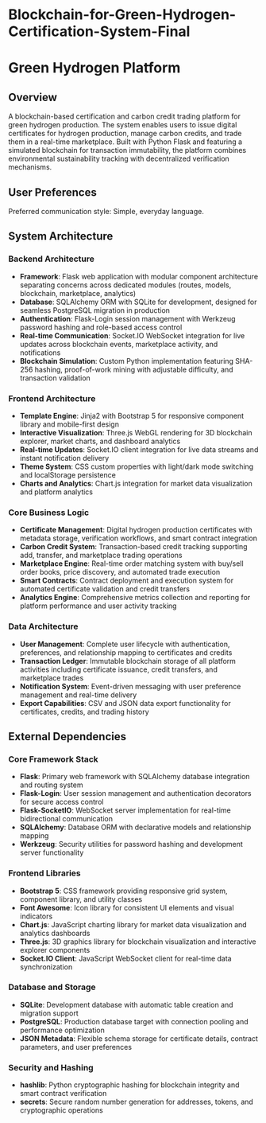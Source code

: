 # Blockchain-for-Green-Hydrogen-Certification-System-Final




# Green Hydrogen Platform

## Overview

A blockchain-based certification and carbon credit trading platform for green hydrogen production. The system enables users to issue digital certificates for hydrogen production, manage carbon credits, and trade them in a real-time marketplace. Built with Python Flask and featuring a simulated blockchain for transaction immutability, the platform combines environmental sustainability tracking with decentralized verification mechanisms.

## User Preferences

Preferred communication style: Simple, everyday language.

## System Architecture

### Backend Architecture
- **Framework**: Flask web application with modular component architecture separating concerns across dedicated modules (routes, models, blockchain, marketplace, analytics)
- **Database**: SQLAlchemy ORM with SQLite for development, designed for seamless PostgreSQL migration in production
- **Authentication**: Flask-Login session management with Werkzeug password hashing and role-based access control
- **Real-time Communication**: Socket.IO WebSocket integration for live updates across blockchain events, marketplace activity, and notifications
- **Blockchain Simulation**: Custom Python implementation featuring SHA-256 hashing, proof-of-work mining with adjustable difficulty, and transaction validation

### Frontend Architecture
- **Template Engine**: Jinja2 with Bootstrap 5 for responsive component library and mobile-first design
- **Interactive Visualization**: Three.js WebGL rendering for 3D blockchain explorer, market charts, and dashboard analytics
- **Real-time Updates**: Socket.IO client integration for live data streams and instant notification delivery
- **Theme System**: CSS custom properties with light/dark mode switching and localStorage persistence
- **Charts and Analytics**: Chart.js integration for market data visualization and platform analytics

### Core Business Logic
- **Certificate Management**: Digital hydrogen production certificates with metadata storage, verification workflows, and smart contract integration
- **Carbon Credit System**: Transaction-based credit tracking supporting add, transfer, and marketplace trading operations
- **Marketplace Engine**: Real-time order matching system with buy/sell order books, price discovery, and automated trade execution
- **Smart Contracts**: Contract deployment and execution system for automated certificate validation and credit transfers
- **Analytics Engine**: Comprehensive metrics collection and reporting for platform performance and user activity tracking

### Data Architecture
- **User Management**: Complete user lifecycle with authentication, preferences, and relationship mapping to certificates and credits
- **Transaction Ledger**: Immutable blockchain storage of all platform activities including certificate issuance, credit transfers, and marketplace trades
- **Notification System**: Event-driven messaging with user preference management and real-time delivery
- **Export Capabilities**: CSV and JSON data export functionality for certificates, credits, and trading history

## External Dependencies

### Core Framework Stack
- **Flask**: Primary web framework with SQLAlchemy database integration and routing system
- **Flask-Login**: User session management and authentication decorators for secure access control
- **Flask-SocketIO**: WebSocket server implementation for real-time bidirectional communication
- **SQLAlchemy**: Database ORM with declarative models and relationship mapping
- **Werkzeug**: Security utilities for password hashing and development server functionality

### Frontend Libraries
- **Bootstrap 5**: CSS framework providing responsive grid system, component library, and utility classes
- **Font Awesome**: Icon library for consistent UI elements and visual indicators
- **Chart.js**: JavaScript charting library for market data visualization and analytics dashboards
- **Three.js**: 3D graphics library for blockchain visualization and interactive explorer components
- **Socket.IO Client**: JavaScript WebSocket client for real-time data synchronization

### Database and Storage
- **SQLite**: Development database with automatic table creation and migration support
- **PostgreSQL**: Production database target with connection pooling and performance optimization
- **JSON Metadata**: Flexible schema storage for certificate details, contract parameters, and user preferences

### Security and Hashing
- **hashlib**: Python cryptographic hashing for blockchain integrity and smart contract verification
- **secrets**: Secure random number generation for addresses, tokens, and cryptographic operations
